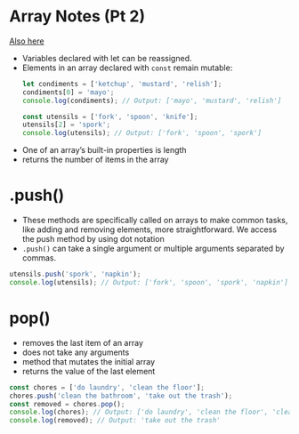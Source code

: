 # **Array Notes (Pt 2)**
[Also here](https://docs.google.com/document/d/1mzlV_QWwNgBnqEwoCjr57BNzGOdpTOduEf4wDik9hmo/edit?usp=sharing)


- Variables declared with let can be reassigned.
- Elements in an array declared with `const` remain mutable:
    ```javascript
    let condiments = ['ketchup', 'mustard', 'relish'];
    condiments[0] = 'mayo';
    console.log(condiments); // Output: ['mayo', 'mustard', 'relish']

    const utensils = ['fork', 'spoon', 'knife'];
    utensils[2] = 'spork';
    console.log(utensils); // Output: ['fork', 'spoon', 'spork']
    ```
- One of an array’s built-in properties is length
- returns the number of items in the array
# **.push()**
- These methods are specifically called on arrays to make common tasks, like adding and removing elements, more straightforward.
We access the push method by using dot notation
- `.push()` can take a single argument or multiple arguments separated by commas.
```javascript
utensils.push('spork', 'napkin');
console.log(utensils); // Output: ['fork', 'spoon', 'spork', 'napkin']
```
# **pop()**
- removes the last item of an array
- does not take any arguments
- method that mutates the initial array
- returns the value of the last element

```javascript
const chores = ['do laundry', 'clean the floor'];
chores.push('clean the bathroom', 'take out the trash');
const removed = chores.pop();
console.log(chores); // Output: ['do laundry', 'clean the floor', 'clean the bathroom']
console.log(removed); // Output: 'take out the trash'
```

